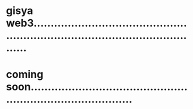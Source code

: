 # gisya web3........................................................................................................
# coming soon...................................................................................
